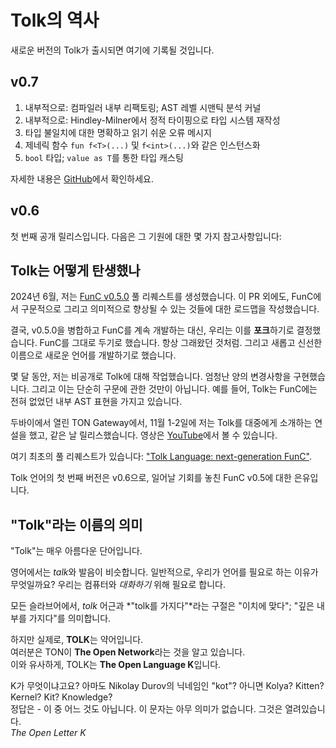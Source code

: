 # Tolk의 역사

새로운 버전의 Tolk가 출시되면 여기에 기록될 것입니다.

## v0.7

1. 내부적으로: 컴파일러 내부 리팩토링; AST 레벨 시맨틱 분석 커널
2. 내부적으로: Hindley-Milner에서 정적 타이핑으로 타입 시스템 재작성
3. 타입 불일치에 대한 명확하고 읽기 쉬운 오류 메시지
4. 제네릭 함수 `fun f<T>(...)` 및 `f<int>(...)`와 같은 인스턴스화
5. `bool` 타입; `value as T`를 통한 타입 캐스팅

자세한 내용은 [GitHub](todo)에서 확인하세요.

## v0.6

첫 번째 공개 릴리스입니다. 다음은 그 기원에 대한 몇 가지 참고사항입니다:

## Tolk는 어떻게 탄생했나

2024년 6월, 저는 [FunC v0.5.0](https://github.com/ton-blockchain/ton/pull/1026) 풀 리퀘스트를 생성했습니다.
이 PR 외에도, FunC에서 구문적으로 그리고 의미적으로 향상될 수 있는 것들에 대한 로드맵을 작성했습니다.

결국, v0.5.0을 병합하고 FunC를 계속 개발하는 대신, 우리는 이를 **포크**하기로 결정했습니다.
FunC를 그대로 두기로 했습니다. 항상 그래왔던 것처럼. 그리고 새롭고 신선한 이름으로 새로운 언어를 개발하기로 했습니다.

몇 달 동안, 저는 비공개로 Tolk에 대해 작업했습니다. 엄청난 양의 변경사항을 구현했습니다.
그리고 이는 단순히 구문에 관한 것만이 아닙니다. 예를 들어, Tolk는 FunC에는 전혀 없었던 내부 AST 표현을 가지고 있습니다.

두바이에서 열린 TON Gateway에서, 11월 1-2일에 저는 Tolk를 대중에게 소개하는 연설을 했고, 같은 날 릴리스했습니다.
영상은 [YouTube](https://www.youtube.com/watch?v=Frq-HUYGdbI)에서 볼 수 있습니다.

여기 최초의 풀 리퀘스트가 있습니다: ["Tolk Language: next-generation FunC"](https://github.com/ton-blockchain/ton/pull/1345).

Tolk 언어의 첫 번째 버전은 v0.6으로, 일어날 기회를 놓친 FunC v0.5에 대한 은유입니다.

## "Tolk"라는 이름의 의미

"Tolk"는 매우 아름다운 단어입니다.

영어에서는 *talk*와 발음이 비슷합니다. 일반적으로, 우리가 언어를 필요로 하는 이유가 무엇일까요? 우리는 컴퓨터와 *대화하기* 위해 필요로 합니다.

모든 슬라브어에서, *tolk* 어근과 \*"tolk를 가지다"\*라는 구절은 "이치에 맞다"; "깊은 내부를 가지다"를 의미합니다.

하지만 실제로, **TOLK**는 약어입니다.\
여러분은 TON이 **The Open Network**라는 것을 알고 있습니다.\
이와 유사하게, TOLK는 **The Open Language K**입니다.

K가 무엇이냐고요? 아마도 Nikolay Durov의 닉네임인 "kot"? 아니면 Kolya? Kitten? Kernel? Kit? Knowledge?\
정답은 - 이 중 어느 것도 아닙니다. 이 문자는 아무 의미가 없습니다. 그것은 열려있습니다.\
*The Open Letter K*
